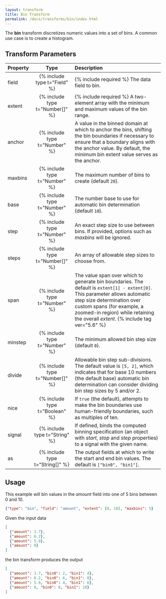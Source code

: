 ```yaml
---
layout: transform
title: Bin Transform
permalink: /docs/transforms/bin/index.html
---
```


The **bin** transform discretizes numeric values into a set of bins. A common use case is to create a histogram.

## Transform Parameters

| Property            | Type                            | Description   |
| :------------------ | :-----------------------------: | :------------ |
| field               | {% include type t="Field" %}    | {% include required %} The data field to bin.|
| extent              | {% include type t="Number[]" %} | {% include required %} A two-element array with the minimum and maximum values of the bin range.|
| anchor              | {% include type t="Number" %}   | A value in the binned domain at which to anchor the bins, shifting the bin boundaries if necessary to ensure that a boundary aligns with the anchor value. By default, the minimum bin extent value serves as the anchor.|
| maxbins             | {% include type t="Number" %}   | The maximum number of bins to create (default `20`).|
| base                | {% include type t="Number" %}   | The number base to use for automatic bin determination (default `10`).|
| step                | {% include type t="Number" %}   | An exact step size to use between bins. If provided, options such as _maxbins_ will be ignored.|
| steps               | {% include type t="Number[]" %} | An array of allowable step sizes to choose from.|
| span                | {% include type t="Number" %}   | The value span over which to generate bin boundaries. The default is `extent[1] - extent[0]`. This parameter allows automatic step size determination over custom spans (for example, a zoomed-in region) while retaining the overall _extent_. {% include tag ver="5.6" %}|
| minstep             | {% include type t="Number" %}   | The minimum allowed bin step size (default `0`).|
| divide              | {% include type t="Number[]" %} | Allowable bin step sub-divisions. The default value is `[5, 2]`, which indicates that for base 10 numbers (the default base) automatic bin determination can consider dividing bin step sizes by 5 and/or 2.|
| nice                | {% include type t="Boolean" %}  | If `true` (the default), attempts to make the bin boundaries use human-friendly boundaries, such as multiples of ten.|
| signal              | {% include type t="String" %}   | If defined, binds the computed binning specification (an object with _start_, _stop_ and _step_ properties) to a signal with the given name.|
| as                  | {% include type t="String[]" %} | The output fields at which to write the start and end bin values. The default is `["bin0", "bin1"]`.|

## Usage

This example will bin values in the _amount_ field into one of 5 bins between 0 and 10.

```json
{"type": "bin", "field": "amount", "extent": [0, 10], "maxbins": 5}
```

 Given the input data

```json
[
  {"amount": 3.7},
  {"amount": 6.2},
  {"amount": 5.9},
  {"amount": 8}
]
```

the bin transform produces the output

```json
[
  {"amount": 3.7, "bin0": 2, "bin1": 4},
  {"amount": 6.2, "bin0": 6, "bin1": 8},
  {"amount": 5.9, "bin0": 4, "bin1": 6},
  {"amount": 8, "bin0": 8, "bin1": 10}
]
```
